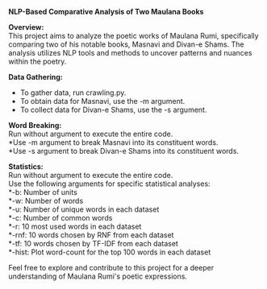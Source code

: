 **NLP-Based Comparative Analysis of Two Maulana Books**

**Overview:**  
This project aims to analyze the poetic works of Maulana Rumi, specifically comparing two of his notable books, Masnavi and Divan-e Shams. The analysis utilizes NLP tools and methods to uncover patterns and nuances within the poetry.  

**Data Gathering:**  
* To gather data, run crawling.py.  
* To obtain data for Masnavi, use the -m argument.  
* To collect data for Divan-e Shams, use the -s argument.  

**Word Breaking:**  
Run without argument to execute the entire code.  
*Use -m argument to break Masnavi into its constituent words.  
*Use -s argument to break Divan-e Shams into its constituent words.  

**Statistics:**  
Run without argument to execute the entire code.  
Use the following arguments for specific statistical analyses:  
*-b: Number of units  
*-w: Number of words  
*-u: Number of unique words in each dataset  
*-c: Number of common words  
*-r: 10 most used words in each dataset  
*-rnf: 10 words chosen by RNF from each dataset  
*-tf: 10 words chosen by TF-IDF from each dataset  
*-hist: Plot word-count for the top 100 words in each dataset  

Feel free to explore and contribute to this project for a deeper understanding of Maulana Rumi's poetic expressions.
